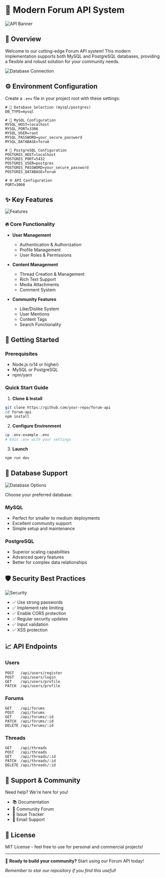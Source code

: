 # 🚀 Modern Forum API System

![API Banner](https://images.unsplash.com/photo-1557264337-b9715a4e8b91?w=1200&auto=format&fit=crop&q=60&ixlib=rb-4.0.3)

## 📖 Overview
Welcome to our cutting-edge Forum API system! This modern implementation supports both MySQL and PostgreSQL databases, providing a flexible and robust solution for your community needs.

![Database Connection](https://images.unsplash.com/photo-1544383835-bda2bc66a55d?w=1200&auto=format&fit=crop&q=60&ixlib=rb-4.0.3)

## ⚙️ Environment Configuration
Create a `.env` file in your project root with these settings:

```env
# 🎯 Database Selection (mysql/postgres)
DB_TYPE=mysql

# 🐬 MySQL Configuration
MYSQL_HOST=localhost
MYSQL_PORT=3306
MYSQL_USER=root
MYSQL_PASSWORD=your_secure_password
MYSQL_DATABASE=forum

# 🐘 PostgreSQL Configuration
POSTGRES_HOST=localhost
POSTGRES_PORT=5432
POSTGRES_USER=postgres
POSTGRES_PASSWORD=your_secure_password
POSTGRES_DATABASE=forum

# 🌐 API Configuration
PORT=3000
```

## ✨ Key Features

![Features](https://images.unsplash.com/photo-1552664730-d307ca884978?w=1200&auto=format&fit=crop&q=60&ixlib=rb-4.0.3)

### 🔥 Core Functionality
- **User Management**
  - Authentication & Authorization
  - Profile Management
  - User Roles & Permissions

- **Content Management**
  - Thread Creation & Management
  - Rich Text Support
  - Media Attachments
  - Comment System

- **Community Features**
  - Like/Dislike System
  - User Mentions
  - Content Tags
  - Search Functionality

## 🚀 Getting Started

### Prerequisites
- Node.js (v14 or higher)
- MySQL or PostgreSQL
- npm/yarn

### Quick Start Guide

1. **Clone & Install**
```bash
git clone https://github.com/your-repo/forum-api
cd forum-api
npm install
```

2. **Configure Environment**
```bash
cp .env.example .env
# Edit .env with your settings
```

3. **Launch**
```bash
npm run dev
```

## 💾 Database Support

![Database Options](https://images.unsplash.com/photo-1544197150-b99a580bb7a8?w=1200&auto=format&fit=crop&q=60&ixlib=rb-4.0.3)

Choose your preferred database:

### MySQL
- Perfect for smaller to medium deployments
- Excellent community support
- Simple setup and maintenance

### PostgreSQL
- Superior scaling capabilities
- Advanced query features
- Better for complex data relationships

## 🛡️ Security Best Practices

![Security](https://images.unsplash.com/photo-1555949963-ff9fe0c870eb?w=1200&auto=format&fit=crop&q=60&ixlib=rb-4.0.3)

- ✅ Use strong passwords
- ✅ Implement rate limiting
- ✅ Enable CORS protection
- ✅ Regular security updates
- ✅ Input validation
- ✅ XSS protection

## 📈 API Endpoints

### Users
```plaintext
POST   /api/users/register
POST   /api/users/login
GET    /api/users/profile
PATCH  /api/users/profile
```

### Forums
```plaintext
GET    /api/forums
POST   /api/forums
GET    /api/forums/:id
PATCH  /api/forums/:id
DELETE /api/forums/:id
```

### Threads
```plaintext
GET    /api/threads
POST   /api/threads
GET    /api/threads/:id
PATCH  /api/threads/:id
DELETE /api/threads/:id
```

## 🌟 Support & Community

Need help? We're here for you!
- 📚 Documentation
- 💬 Community Forum
- 🐛 Issue Tracker
- 📧 Email Support

## 📝 License
MIT License - feel free to use for personal and commercial projects!

---

🎉 **Ready to build your community?** Start using our Forum API today! 

*Remember to star our repository if you find this useful!*
